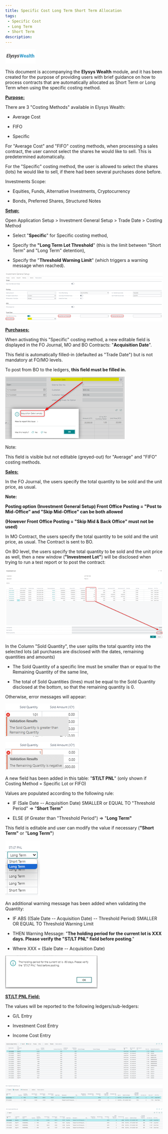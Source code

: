 ```yaml
---
title: Specific Cost Long Term Short Term Allocation
tags: 
 - Specific Cost
 - Long Term
 - Short Term
description:
---
```


![/assets/img/ElysysWealthLogo.png](../../assets/img/ElysysWealthLogo.png) 


This document is accompanying the **Elysys Wealth** module, and it has
been created for the purpose of providing users with brief guidance on
how to process contracts that are automatically allocated as Short Term
or Long Term when using the specific costing method.

**<u>Purpose:</u>**

There are 3 \"Costing Methods\" available in Elysys Wealth:

-   Average Cost

-   FIFO

-   Specific


For \"Average Cost\" and \"FIFO\" costing methods, when processing a
sales contract, the user cannot select the shares he would like to sell.
This is predetermined automatically.


For the "Specific\" costing method, the user is allowed to select the
shares (lots) he would like to sell, if there had been several purchases
done before.


Investments Scope:

-   Equities, Funds, Alternative Investments, Cryptocurrency

-   Bonds, Preferred Shares, Structured Notes



**<u>Setup:</u>**

Open Application Setup \> Investment General Setup \> Trade Date \>
Costing Method

-   Select \"**Specific**\" for Specific costing method,

-   Specify the **\"Long Term Lot Threshold**\" (this is the limit
    between \"Short Term\" and \"Long Term\" detention),

-   Specify the \"**Threshold Warning Limit**\" (which triggers a
    warning message when reached).


![/assets/img/SpecificCostLongTermShortTermAllocation/Picture1.png](../../assets/img/SpecificCostLongTermShortTermAllocation/Picture1.png)


**<u>Purchases:</u>**

When activating this \"Specific\" costing method, a new editable field
is displayed in the FO Journal, MO and BO Contracts: \"**Acquisition
Date**\".


This field is automatically filled-in (defaulted as \"Trade Date\") but
is not mandatory at FO/MO levels.

To post from BO to the ledgers, **this field must be filled in.**



![/assets/img/SpecificCostLongTermShortTermAllocation/Picture2.png](../../assets/img/SpecificCostLongTermShortTermAllocation/Picture2.png)

Note:

This field is visible but not editable (greyed-out) for \"Average\" and
\"FIFO\" costing methods.


**<u>Sales:</u>**


In the FO Journal, the users specify the total quantity to be sold and
the unit price, as usual.

**Note:**

**Posting option (Investment General Setup) Front Office Posting =
\"Post to Mid-Office\" and \"Skip Mid-Office\" can be both allowed**

**(However Front Office Posting = \"Skip Mid & Back Office\" must not be
used)**


In MO Contract, the users specify the total quantity to be sold and the
unit price, as usual. The Contract is sent to BO.


On BO level, the users specify the total quantity to be sold and the
unit price as well, then a new window (**\"Investment Lot\"**) will be
disclosed when trying to run a test report or to post the contract:



![/assets/img/SpecificCostLongTermShortTermAllocation/Picture3.png](../../assets/img/SpecificCostLongTermShortTermAllocation/Picture3.png)

In the Column \"Sold Quantity\", the user splits the total quantity into
the selected lots (all purchases are disclosed with the dates, remaining
quantities and amounts)

-   The Sold Quantity of a specific line must be smaller than or equal
    to the Remaining Quantity of the same line,

-   The total of Sold Quantities (lines) must be equal to the Sold
    Quantity disclosed at the bottom, so that the remaining quantity is
    0.


Otherwise, error messages will appear:


![/assets/img/SpecificCostLongTermShortTermAllocation/Picture4.png](../../assets/img/SpecificCostLongTermShortTermAllocation/Picture4.png)



![/assets/img/SpecificCostLongTermShortTermAllocation/Picture5.png](../../assets/img/SpecificCostLongTermShortTermAllocation/Picture5.png)



A new field has been added in this table: \"**ST/LT PNL**\" (only shown
if Costing Method = Specific Lot or FIFO)

Values are populated according to the following rule:

-   IF (Sale Date -- Acquisition Date) SMALLER or EQUAL TO \"Threshold
    Period\" =\> \"**Short Term\"**

-   ELSE (if Greater than \"Threshold Period\") =\> \"**Long Term\"**


This field is editable and user can modify the value if necessary
(**\"Short Term\"** or \"**Long Term\"**)


![/assets/img/SpecificCostLongTermShortTermAllocation/Picture6.png](../../assets/img/SpecificCostLongTermShortTermAllocation/Picture6.png)


An additional warning message has been added when validating the
Quantity:

-   IF ABS ((Sale Date -- Acquisition Date) -- Threshold Period) SMALLER
    OR EQUAL TO Threshold Warning Limit

-   THEN Warning Message: \"**The holding period for the current lot is
    XXX days. Please verify the \"ST/LT PNL\" field before posting**.\"

-   Where XXX = (Sale Date -- Acquisition Date)
 


![/assets/img/SpecificCostLongTermShortTermAllocation/Picture7.png](../../assets/img/SpecificCostLongTermShortTermAllocation/Picture7.png)

**<u>ST/LT PNL Field:</u>**

The values will be reported to the following ledgers/sub-ledgers:

-   G/L Entry

-   Investment Cost Entry

-   Income Cost Entry



![/assets/img/SpecificCostLongTermShortTermAllocation/Picture8.png](../../assets/img/SpecificCostLongTermShortTermAllocation/Picture8.png)



![/assets/img/SpecificCostLongTermShortTermAllocation/Picture9.png](../../assets/img/SpecificCostLongTermShortTermAllocation/Picture9.png)



![/assets/img/SpecificCostLongTermShortTermAllocation/Picture10.png](../../assets/img/SpecificCostLongTermShortTermAllocation/Picture10.png)


 
